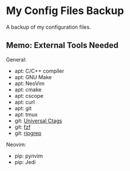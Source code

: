 # My Config Files Backup

A backup of my configuration files.

## Memo: External Tools Needed

General:
- apt: C/C++ compiler
- apt: GNU Make
- apt: NeoVim
- apt: cmake
- apt: cscope
- apt: curl
- apt: git
- apt: tmux
- git: [Universal Ctags](https://github.com/universal-ctags/ctags)
- git: [fzf](https://github.com/junegunn/fzf)
- git: [ripgrep](https://github.com/BurntSushi/ripgrep)

Neovim:
- pip: pynvim
- pip: Jedi
